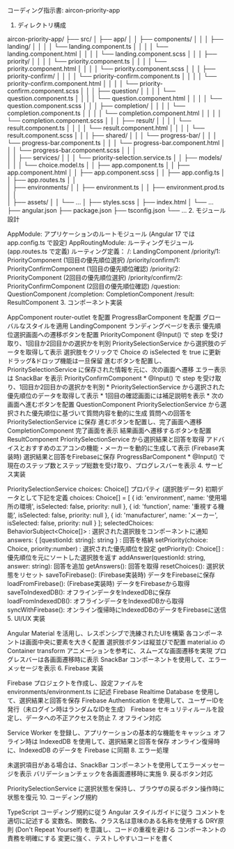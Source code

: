 コーディング指示書: aircon-priority-app
1. ディレクトリ構成

aircon-priority-app/
├── src/
│   ├── app/
│   │   ├── components/
│   │   │   ├── landing/
│   │   │   │   └── landing.component.ts
│   │   │   │   └── landing.component.html
│   │   │   │   └── landing.component.scss
│   │   │   ├── priority/
│   │   │   │   └── priority.component.ts
│   │   │   │   └── priority.component.html
│   │   │   │   └── priority.component.scss
│   │   │   ├── priority-confirm/
│   │   │   │   └── priority-confirm.component.ts
│   │   │   │   └── priority-confirm.component.html
│   │   │   │   └── priority-confirm.component.scss
│   │   │   ├── question/
│   │   │   │   └── question.component.ts
│   │   │   │   └── question.component.html
│   │   │   │   └── question.component.scss
│   │   │   ├── completion/
│   │   │   │   └── completion.component.ts
│   │   │   │   └── completion.component.html
│   │   │   │   └── completion.component.scss
│   │   │   ├── result/
│   │   │   │   └── result.component.ts
│   │   │   │   └── result.component.html
│   │   │   │   └── result.component.scss
│   │   │   ├── shared/
│   │   │       └── progress-bar/
│   │   │          └── progress-bar.component.ts
│   │   │          └── progress-bar.component.html
│   │   │          └── progress-bar.component.scss
│   │   │   
│   │   ├── services/
│   │   │   └── priority-selection.service.ts
│   │   ├── models/
│   │   │   └── choice.model.ts
│   │   ├── app.component.ts
│   │   ├── app.component.html
│   │   ├── app.component.scss
│   │   ├── app.config.ts
│   │   ├── app.routes.ts
│   │   
│   ├── environments/
│   │   ├── environment.ts
│   │   ├── environment.prod.ts
│   │   
│   ├── assets/
│   │   └── ...
│   ├── styles.scss
│   ├── index.html
│   └── ...
├── angular.json
├── package.json
├── tsconfig.json
└── ...
2. モジュール設計

AppModule: アプリケーションのルートモジュール (Angular 17 では app.config.ts で設定)
AppRoutingModule: ルーティングモジュール (app.routes.ts で定義)
ルーティング定義：
/: LandingComponent
/priority/1: PriorityComponent (1回目の優先順位選択)
/priority/confirm/1: PriorityConfirmComponent (1回目の優先順位確認)
/priority/2: PriorityComponent (2回目の優先順位選択)
/priority/confirm/2: PriorityConfirmComponent (2回目の優先順位確認)
/question: QuestionComponent
/completion: CompletionComponent
/result: ResultComponent
3. コンポーネント実装

AppComponent
router-outlet を配置
ProgressBarComponent を配置
グローバルなスタイルを適用
LandingComponent
ランディングページを表示
優先順位選択画面への遷移ボタンを配置
PriorityComponent
@Input() で step を受け取り、1回目か2回目かの選択かを判別
PrioritySelectionService から選択肢のデータを取得して表示
選択肢をクリックで Choice の isSelected を true に更新
ドラッグ&ドロップ機能は一旦保留
進むボタンを配置し、PrioritySelectionService に保存された情報を元に、次の画面へ遷移
エラー表示は SnackBar を表示
PriorityConfirmComponent * @Input() で step を受け取り、1回目か2回目かの選択かを判別 * PrioritySelectionService から選択された優先順位のデータを取得して表示 * 1回目の確認画面には補足説明を表示 * 次の画面へ進むボタンを配置
QuestionComponent
PrioritySelectionService から選択された優先順位に基づいて質問内容を動的に生成
質問への回答を PrioritySelectionService に保存
進むボタンを配置し、完了画面へ遷移
CompletionComponent
完了画面を表示
結果画面へ遷移するボタンを配置
ResultComponent
PrioritySelectionService から選択結果と回答を取得
アドバイスとおすすめのエアコンの機能・メーカーを動的に生成して表示
(Firebase実装時) 選択結果と回答をFirebaseに保存
ProgressBarComponent * @Input() で現在のステップ数とステップ総数を受け取り、プログレスバーを表示
4. サービス実装

PrioritySelectionService
choices: Choice[] プロパティ (選択肢データ)
初期データとして下記を定義
choices: Choice[] = [
    { id: 'environment', name: '使用場所の環境', isSelected: false, priority: null },
    { id: 'function', name: '重視する機能', isSelected: false, priority: null },
    { id: 'manufacturer', name: 'メーカー', isSelected: false, priority: null }
];
selectedChoices: BehaviorSubject<Choice[]> : 選択された選択肢をコンポーネントに通知
answers: { [questionId: string]: string } : 回答を格納
setPriority(choice: Choice, priority:number) : 選択された優先順位を設定
getPriority(): Choice[] : 優先順位を元にソートした選択肢を返す
addAnswer(questionId: string, answer: string): 回答を追加
getAnswers(): 回答を取得
resetChoices(): 選択状態をリセット
saveToFirebase(): (Firebase実装時) データをFirebaseに保存
loadFromFirebase(): (Firebase実装時) データをFirebaseから取得
saveToIndexedDB(): オフラインデータをIndexedDBに保存
loadFromIndexedDB(): オフラインデータをIndexedDBから取得
syncWithFirebase(): オンライン復帰時にIndexedDBのデータをFirebaseに送信
5. UI/UX 実装

Angular Material を活用し、レスポンシブで洗練されたUIを構築
各コンポーネントは画面中央に要素を大きく配置
選択肢ボタンは縦並びで配置
material.io の Container transform アニメーションを参考に、スムーズな画面遷移を実現
プログレスバーは各画面遷移時に表示
SnackBar コンポーネントを使用して、エラーメッセージを表示
6. Firebase 実装

Firebase プロジェクトを作成し、設定ファイルを environments/environment.ts に記述
Firebase Realtime Database を使用して、選択結果と回答を保存
Firebase Authentication を使用して、ユーザーIDを発行（未ログイン時はランダムなIDを生成）
Firebase セキュリティルールを設定し、データへの不正アクセスを防止
7. オフライン対応

Service Worker を登録し、アプリケーションの基本的な機能をキャッシュ
オフライン時は IndexedDB を使用して、選択結果と回答を保存
オンライン復帰時に、IndexedDB のデータを Firebase に同期
8. エラー処理

未選択項目がある場合は、SnackBar コンポーネントを使用してエラーメッセージを表示
バリデーションチェックを各画面遷移時に実施
9. 戻るボタン対応

PrioritySelectionService に選択状態を保持し、ブラウザの戻るボタン操作時に状態を復元
10. コーディング規約

TypeScript コーディング規約に従う
Angular スタイルガイドに従う
コメントを適切に記述する
変数名、関数名、クラス名は意味のある名称を使用する
DRY原則 (Don't Repeat Yourself) を意識し、コードの重複を避ける
コンポーネントの責務を明確にする
変更に強く、テストしやすいコードを書く